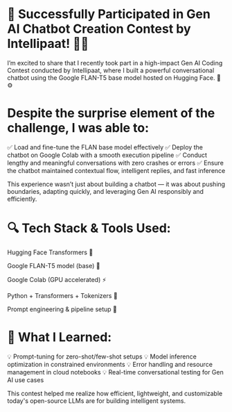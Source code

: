 # 🚀 Successfully Participated in Gen AI Chatbot Creation Contest by Intellipaat! 🤖✨
I’m excited to share that I recently took part in a high-impact Gen AI Coding Contest conducted by Intellipaat, where I built a powerful conversational chatbot using the Google FLAN-T5 base model hosted on Hugging Face. 💬⚙️

# Despite the surprise element of the challenge, I was able to:
✅ Load and fine-tune the FLAN base model effectively
✅ Deploy the chatbot on Google Colab with a smooth execution pipeline
✅ Conduct lengthy and meaningful conversations with zero crashes or errors
✅ Ensure the chatbot maintained contextual flow, intelligent replies, and fast inference

This experience wasn’t just about building a chatbot — it was about pushing boundaries, adapting quickly, and leveraging Gen AI responsibly and efficiently.

# 🔍 Tech Stack & Tools Used:
Hugging Face Transformers 🤗

Google FLAN-T5 model (base) 🧠

Google Colab (GPU accelerated) ⚡

Python + Transformers + Tokenizers 🐍

Prompt engineering & pipeline setup 🔧

# 🧠 What I Learned:
💡 Prompt-tuning for zero-shot/few-shot setups
💡 Model inference optimization in constrained environments
💡 Error handling and resource management in cloud notebooks
💡 Real-time conversational testing for Gen AI use cases

This contest helped me realize how efficient, lightweight, and customizable today's open-source LLMs are for building intelligent systems.
